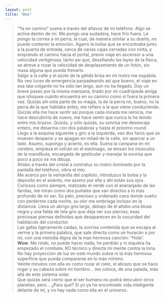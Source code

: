 ```yaml
---
layout: post
title: "Wow"
---
```

>“Ya en camino” suena a través del altavoz de mi teléfono. Algo se activa dentro de mi. Me pongo una sudadera, hace frío fuera. Le pongo la correa a mi perra, la cual, de manera similar a su dueño, no puede contener la emoción. Agarro la bolsa que se encontraba junto a la puerta de entrada, cerca de varias cajas cerradas con cinta, y emprendo el camino hacia el portal, previo viaje en ascensor a una velocidad vertiginosa, tanto así que, desafiando las leyes de la física, se atreve a rozar la velocidad de desplazamiento de un fotón, sin masa alguna que pueda frenarlo.  
>Salgo a la calle y el azote de la gélida brisa en mi rostro me espabila. No veo luces de emergencia parpadeando así que bueno, el viaje en esa lata colgante no ha sido tan largo, aún no ha llegado. Doy un breve paseo por la misma manzana, tirado por mi cuadrúpeda amiga que olisquea cuánto encuentra en su camino como si fuera la primera vez. Quizás ahí esta parte de su magia, la de la perra no, bueno, no la perra de la que hablaba antes, me refiero a la que viene conduciendo. Quizás ella me hace sentir así porque cada mirada me reinicia, me hace descubrirla de nuevo, me hace sentir que nunca la he tenido entre mis brazos. Quizás, y sólo quizás, su sonrisa me desencaja entero, me desarma con dos palabras y hasta el próximo round.  
>Llego a la esquina siguiente y giro a la izquierda, veo dos faros que se mueven despacio y se apagan en mitad de la calle, sin aparcar a un lado. Asumo, supongo y acierto, es ella. Suena la campana en mi cerebro, empieza el volcán en el estómago, se tensan los músculos de la mandíbula, encargada de gesticular y manejar la sonrisa que poco a poco se me dibuja.  
>Atisbo a través del cristal a contraluz su rostro iluminado por la pantalla del teléfono, vibra el mío.  
>Me acerco por la ventanilla del copiloto, introduzco la bolsa y la deposito en el asiento, me asomo por ella y ahí están sus ojos. Curiosos como siempre, matizado el verde con el anaranjado de las farolas, me miran como dos puñales que van directos a lo más profundo de mi ser. Su pelo, precioso y ordenado caos donde sueño con perderme cada noche, su olor me embriaga incluso en la distancia. Lleva un abrigo gris largo, debajo de él atisbo una blusa negra y una falda de tela gris que deja ver sus piernas, esas preciosas piernas definidas que desaparecen en la oscuridad del habitáculo del conductor.  
>Las gafas ligeramente caídas, la sonrisa contenida que se escapa al verme y la primera palabra, que sale directa como un huracán a por mi, con una melodía digna de la mas hermosa canción: “Hola”.  
> **Wow**.
>Me rindo, no puedo hacer nada, he perdido y ni siquiera ha empezado el combate. KO técnico y directa mi mente contra la lona. No hay proyección de luz en este mundo sobre ni la más hermosa superficie que pueda compararse en lo más mínimo.  
>Veinte minutos con ella es como rozar el cielo, el abrazo que se hace rogar y su cabeza sobre mi hombro... me coloca, de una patada, más allá de este sistema solar.  
>Que quizás será cierto que el ser humano no podrá descubrir otros planetas, pero... ¿Para qué? Si yo ya he encontrado vida inteligente delante de mi, y no hay nada como ella en el universo.
